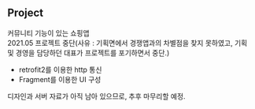 ## Project <Homemellow>
커뮤니티 기능이 있는 쇼핑앱  
2021.05 프로젝트 중단(사유 : 기획면에서 경쟁앱과의 차별점을 찾지 못하였고, 기획 및 경영을 담당하던 대표가 프로젝트를 포기하면서 중단.)  

- retrofit2를 이용한 http 통신
- Fragment를 이용한 UI 구성

디자인과 서버 자료가 아직 남아 있으므로, 추후 마무리할 예정.

